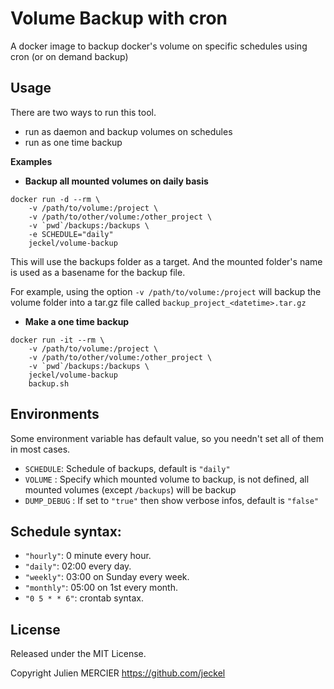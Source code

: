 # Volume Backup with cron

A docker image to backup docker's volume on specific schedules using cron (or on demand backup)

## Usage

There are two ways to run this tool.
- run as daemon and backup volumes on schedules
- run as one time backup

**Examples**

* **Backup all mounted volumes on daily basis**

```shell
docker run -d --rm \
	-v /path/to/volume:/project \
    -v /path/to/other/volume:/other_project \
	-v `pwd`/backups:/backups \
    -e SCHEDULE="daily"
	jeckel/volume-backup
```

This will use the backups folder as a target. And the mounted folder's name is used as a basename for the backup file.

For example, using the option `-v /path/to/volume:/project` will backup the volume folder into a tar.gz file called `backup_project_<datetime>.tar.gz`

* **Make a one time backup**

```shell
docker run -it --rm \
    -v /path/to/volume:/project \
    -v /path/to/other/volume:/other_project \
    -v `pwd`/backups:/backups \
    jeckel/volume-backup
    backup.sh
```

## Environments

Some environment variable has default value, so you needn't set all of them in most cases.

* `SCHEDULE`: Schedule of backups, default is `"daily"`
* `VOLUME` : Specify which mounted volume to backup, is not defined, all mounted volumes (except `/backups`) will be backup
* `DUMP_DEBUG` : If set to `"true"` then show verbose infos, default is `"false"`

## Schedule syntax:

* `"hourly"`: 0 minute every hour.
* `"daily"`: 02:00 every day.
* `"weekly"`: 03:00 on Sunday every week.
* `"monthly"`: 05:00 on 1st every month.
* `"0 5 * * 6"`: crontab syntax.


## License
Released under the MIT License.

Copyright Julien MERCIER https://github.com/jeckel